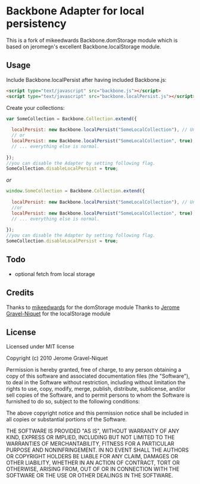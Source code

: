 # Backbone Adapter for local persistency 


This is a fork of mikeedwards Backbone.domStorage module which is based on jeromegn's excellent Backbone.localStorage module.

## Usage

Include Backbone.localPersist after having included Backbone.js:

```html
<script type="text/javascript" src="backbone.js"></script>
<script type="text/javascript" src="backbone.localPersist.js"></script>
```

Create your collections:

```javascript
var SomeCollection = Backbone.Collection.extend({
  
  localPersist: new Backbone.localPersist("SomeLocalCollection"), // Unique name within your app.
  // or 
  localPersist: new Backbone.localPersist("SomeLocalCollection", true), // the second parameter is used to change from local storage to session storage
  // ... everything else is normal.
  
});
//you can disable the Adapter by setting following flag. 
SomeCollection.disableLocalPersist = true;
```

*or*

```javascript
window.SomeCollection = Backbone.Collection.extend({
  
  localPersist: new Backbone.localPersist("SomeLocalCollection"), // Unique name within your app.
  //or
  localPersist: new Backbone.localPersist("SomeLocalCollection", true), // the second parameter is used to change from local storage to session storage
  // ... everything else is normal.
  
});
//you can disable the Adapter by setting following flag. 
SomeCollection.disableLocalPersist = true;
```

## Todo
* optional fetch from local storage


## Credits
Thanks to [mikeedwards](https://github.com/mikeedwards) for the domStorage module
Thanks to [Jerome Gravel-Niquet](https://github.com/jeromegn) for the localStorage module 

## License

Licensed under MIT license

Copyright (c) 2010 Jerome Gravel-Niquet

Permission is hereby granted, free of charge, to any person obtaining
a copy of this software and associated documentation files (the
"Software"), to deal in the Software without restriction, including
without limitation the rights to use, copy, modify, merge, publish,
distribute, sublicense, and/or sell copies of the Software, and to
permit persons to whom the Software is furnished to do so, subject to
the following conditions:

The above copyright notice and this permission notice shall be
included in all copies or substantial portions of the Software.

THE SOFTWARE IS PROVIDED "AS IS", WITHOUT WARRANTY OF ANY KIND,
EXPRESS OR IMPLIED, INCLUDING BUT NOT LIMITED TO THE WARRANTIES OF
MERCHANTABILITY, FITNESS FOR A PARTICULAR PURPOSE AND
NONINFRINGEMENT. IN NO EVENT SHALL THE AUTHORS OR COPYRIGHT HOLDERS BE
LIABLE FOR ANY CLAIM, DAMAGES OR OTHER LIABILITY, WHETHER IN AN ACTION
OF CONTRACT, TORT OR OTHERWISE, ARISING FROM, OUT OF OR IN CONNECTION
WITH THE SOFTWARE OR THE USE OR OTHER DEALINGS IN THE SOFTWARE.